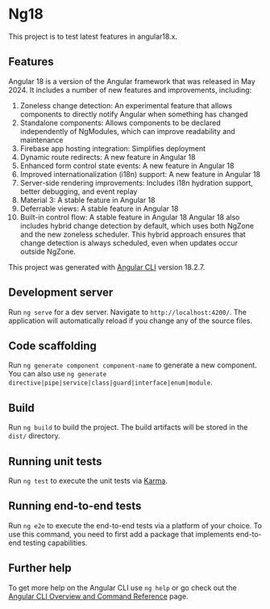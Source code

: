# Ng18

This project is to test latest features in angular18.x.

## Features
Angular 18 is a version of the Angular framework that was released in May 2024. It includes a number of new features and improvements, including: 
1. Zoneless change detection: An experimental feature that allows components to directly notify Angular when something has changed 
2. Standalone components: Allows components to be declared independently of NgModules, which can improve readability and maintenance 
3. Firebase app hosting integration: Simplifies deployment 
4. Dynamic route redirects: A new feature in Angular 18 
5. Enhanced form control state events: A new feature in Angular 18 
6. Improved internationalization (i18n) support: A new feature in Angular 18 
7. Server-side rendering improvements: Includes i18n hydration support, better debugging, and event replay 
8. Material 3: A stable feature in Angular 18 
9. Deferrable views: A stable feature in Angular 18 
10. Built-in control flow: A stable feature in Angular 18 
Angular 18 also includes hybrid change detection by default, which uses both NgZone and the new zoneless scheduler. This hybrid approach ensures that change detection is always scheduled, even when updates occur outside NgZone. 

This project was generated with [Angular CLI](https://github.com/angular/angular-cli) version 18.2.7.

## Development server

Run `ng serve` for a dev server. Navigate to `http://localhost:4200/`. The application will automatically reload if you change any of the source files.

## Code scaffolding

Run `ng generate component component-name` to generate a new component. You can also use `ng generate directive|pipe|service|class|guard|interface|enum|module`.

## Build

Run `ng build` to build the project. The build artifacts will be stored in the `dist/` directory.

## Running unit tests

Run `ng test` to execute the unit tests via [Karma](https://karma-runner.github.io).

## Running end-to-end tests

Run `ng e2e` to execute the end-to-end tests via a platform of your choice. To use this command, you need to first add a package that implements end-to-end testing capabilities.

## Further help

To get more help on the Angular CLI use `ng help` or go check out the [Angular CLI Overview and Command Reference](https://angular.dev/tools/cli) page.
